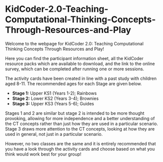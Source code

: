 # KidCoder-2.0-Teaching-Computational-Thinking-Concepts-Through-Resources-and-Play

Welcome to the webpage for KidCoder 2.0: Teaching Computational Thinking Concepts Through Resources and Play!

Here you can find the participant information sheet, all the KidCoder resource packs which are available to download, and the link to the online survey, which can be completed after running one or more sessions.

The activity cards have been created in line with a past study with children aged 8-11. The recommended ages for each Stage are given below.

- **Stage 1:** Upper KS1 (Years 1-2); Rainbows
- **Stage 2:** Lower KS2 (Years 3-4); Brownies
- **Stage 3:** Upper KS3 (Years 5-6); Guides

Stages 1 and 2 are similar but stage 2 is intended to be more thought provoking, allowing for more independence and a better understanding of the CT concepts rather than just how they are used in a particular scenario. Stage 3 draws more attention to the CT concepts, looking at how they are used in general, not just in a particular scenario.

However, no two classes are the same and it is entirely recommended that you have a look through the activity cards and choose based on what you think would work best for your group! 

